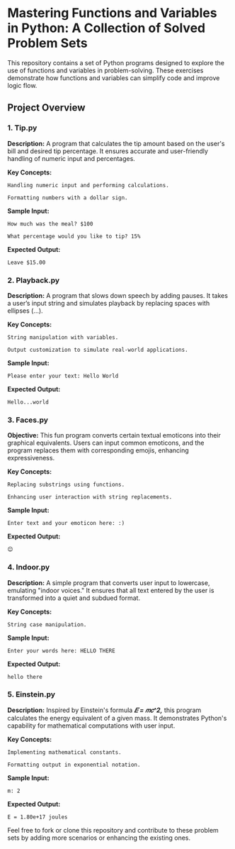 # Mastering Functions and Variables in Python: A Collection of Solved Problem Sets
This repository contains a set of Python programs designed to explore the use of functions and variables in problem-solving. These exercises demonstrate how functions and variables can simplify code and improve logic flow.

## **Project Overview**
### **1. Tip.py**
**Description:** A program that calculates the tip amount based on the user's bill and desired tip percentage. It ensures accurate and user-friendly handling of numeric input and percentages.

**Key Concepts:**

    Handling numeric input and performing calculations.

    Formatting numbers with a dollar sign.

**Sample Input:**

    How much was the meal? $100

    What percentage would you like to tip? 15%

**Expected Output:**

    Leave $15.00

### **2. Playback.py**
**Description:** A program that slows down speech by adding pauses. It takes a user’s input string and simulates playback by replacing spaces with ellipses (...).

**Key Concepts:**

    String manipulation with variables.

    Output customization to simulate real-world applications.

**Sample Input:**

    Please enter your text: Hello World


**Expected Output:**

    Hello...world

### **3. Faces.py**
**Objective:** This fun program converts certain textual emoticons into their graphical equivalents. Users can input common emoticons, and the program replaces them with corresponding emojis, enhancing expressiveness.

**Key Concepts:**

    Replacing substrings using functions.

    Enhancing user interaction with string replacements.

**Sample Input:** 

    Enter text and your emoticon here: :)

**Expected Output:**

    😊

### **4. Indoor.py**
**Description:** A simple program that converts user input to lowercase, emulating "indoor voices." It ensures that all text entered by the user is transformed into a quiet and subdued format.

**Key Concepts:**

    String case manipulation.


**Sample Input:**

    Enter your words here: HELLO THERE

**Expected Output:**

    hello there

### **5. Einstein.py**
**Description:** Inspired by Einstein's formula ***𝐸 = 𝑚𝑐^2,*** this program calculates the energy equivalent of a given mass. It demonstrates Python's capability for mathematical computations with user input.

**Key Concepts:**

    Implementing mathematical constants.

    Formatting output in exponential notation.

**Sample Input:**

    m: 2

**Expected Output:**

    E = 1.80e+17 joules

Feel free to fork or clone this repository and contribute to these problem sets by adding more scenarios or enhancing the existing ones.
